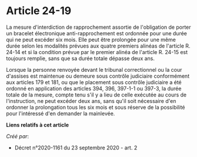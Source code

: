 # Article 24-19

La mesure d'interdiction de rapprochement assortie de l'obligation de porter un bracelet électronique anti-rapprochement est
ordonnée pour une durée qui ne peut excéder six mois. Elle peut être prolongée pour une même durée selon les modalités
prévues aux quatre premiers alinéas de l'article R. 24-14 et si la condition prévue par le premier alinéa de l'article R.
24-15 est toujours remplie, sans que sa durée totale dépasse deux ans.

Lorsque la personne renvoyée devant le tribunal correctionnel ou la cour d'assises est maintenue ou demeure sous contrôle
judiciaire conformément aux articles 179 et 181, ou que le placement sous contrôle judiciaire a été ordonné en application
des articles 394, 396, 397-1-1 ou 397-3, la durée totale de la mesure, compte tenu s'il y a lieu de celle exécutée au cours
de l'instruction, ne peut excéder deux ans, sans qu'il soit nécessaire d'en ordonner la prolongation tous les six mois et
sous réserve de la possibilité pour l'intéressé d'en demander la mainlevée.

**Liens relatifs à cet article**

_Créé par_:

  - Décret n°2020-1161 du 23 septembre 2020 - art. 2
